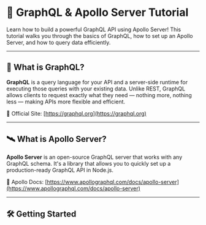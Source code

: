 # 🚀 GraphQL & Apollo Server Tutorial

Learn how to build a powerful GraphQL API using Apollo Server! This tutorial walks you through the basics of GraphQL, how to set up an Apollo Server, and how to query data efficiently.

---

## 📘 What is GraphQL?

**GraphQL** is a query language for your API and a server-side runtime for executing those queries with your existing data. Unlike REST, GraphQL allows clients to request exactly what they need — nothing more, nothing less — making APIs more flexible and efficient.

🔗 Official Site: [https://graphql.org](https://graphql.org)

---

## 🛰️ What is Apollo Server?

**Apollo Server** is an open-source GraphQL server that works with any GraphQL schema. It's a library that allows you to quickly set up a production-ready GraphQL API in Node.js.

🔗 Apollo Docs: [https://www.apollographql.com/docs/apollo-server](https://www.apollographql.com/docs/apollo-server)

---

## 🛠️ Getting Started



